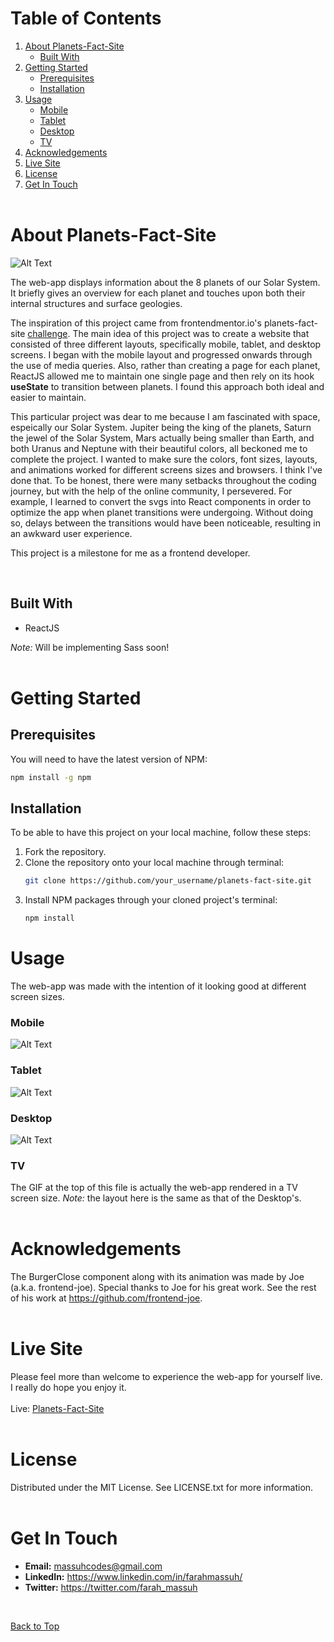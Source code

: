 # Table of Contents

1. [About Planets-Fact-Site](#about-planets-fact-site)
    - [Built With](#built-with)
2. [Getting Started](#getting-started)
    - [Prerequisites](#prerequisites)
    - [Installation](#installation)
3. [Usage](#usage)
    - [Mobile](#mobile)
    - [Tablet](#tablet)
    - [Desktop](#desktop)
    - [TV](#tv)
4. [Acknowledgements](#acknowledgements)
5. [Live Site](#live-site)
6. [License](#license)
7. [Get In Touch](#get-in-touch)
   <br />
   <br />

# About Planets-Fact-Site

![Alt Text](https://media.giphy.com/media/1xr1hGdTmgKrzgD1eX/giphy.gif)

[challenge]: https://www.frontendmentor.io/challenges/planets-fact-site-gazqN8w_f

The web-app displays information about the 8 planets of our Solar System. It briefly gives an overview for each planet and touches upon both their internal structures and surface geologies.

The inspiration of this project came from frontendmentor.io's planets-fact-site [challenge]. The main idea of this project was to create a website that consisted of three different layouts, specifically mobile, tablet, and desktop screens. I began with the mobile layout and progressed onwards through the use of media queries. Also, rather than creating a page for each planet, ReactJS allowed me to maintain one single page and then rely on its hook **useState** to transition between planets. I found this approach both ideal and easier to maintain.

This particular project was dear to me because I am fascinated with space, espeically our Solar System. Jupiter being the king of the planets, Saturn the jewel of the Solar System, Mars actually being smaller than Earth, and both Uranus and Neptune with their beautiful colors, all beckoned me to complete the project. I wanted to make sure the colors, font sizes, layouts, and animations worked for different screens sizes and browsers. I think I've done that. To be honest, there were many setbacks throughout the coding journey, but with the help of the online community, I persevered. For example, I learned to convert the svgs into React components in order to optimize the app when planet transitions were undergoing. Without doing so, delays between the transitions would have been noticeable, resulting in an awkward user experience.

This project is a milestone for me as a frontend developer.

<br />

## Built With

-   ReactJS

_Note:_ Will be implementing Sass soon!
<br />
<br />

# Getting Started

## Prerequisites

You will need to have the latest version of NPM:

```bash
npm install -g npm
```

## Installation

To be able to have this project on your local machine, follow these steps:

1. Fork the repository.
2. Clone the repository onto your local machine through terminal:
    ```bash
    git clone https://github.com/your_username/planets-fact-site.git
    ```
3. Install NPM packages through your cloned project's terminal:
    ```bash
    npm install
    ```

# Usage

The web-app was made with the intention of it looking good at different screen sizes.

### **Mobile**

![Alt Text](https://media.giphy.com/media/FFTAItmjG5uDPUR3LQ/giphy.gif)

### **Tablet**

![Alt Text](https://media.giphy.com/media/tx99HR0UjER97QX2e4/giphy.gif)

### **Desktop**

![Alt Text](https://media.giphy.com/media/wIdJ1jcDnU19JD3kCp/giphy.gif)

### **TV**

The GIF at the top of this file is actually the web-app rendered in a TV screen size. _Note:_ the layout here is the same as that of the Desktop's.
<br />
<br />

# Acknowledgements

The BurgerClose component along with its animation was made by Joe (a.k.a. frontend-joe). Special thanks to Joe for his great work. See the rest of his work at https://github.com/frontend-joe.
<br />
<br />

# Live Site

Please feel more than welcome to experience the web-app for yourself live. I really do hope you enjoy it.
<br /><br />
Live: [Planets-Fact-Site](https://massuhcodes-planets-fact-site.netlify.app/)
<br />
<br />

# License

Distributed under the MIT License. See LICENSE.txt for more information.
<br />
<br />

# Get In Touch

-   **Email:** massuhcodes@gmail.com
-   **LinkedIn:** https://www.linkedin.com/in/farahmassuh/
-   **Twitter:** https://twitter.com/farah_massuh

<br />

[Back to Top](#about-planets-fact-site)
